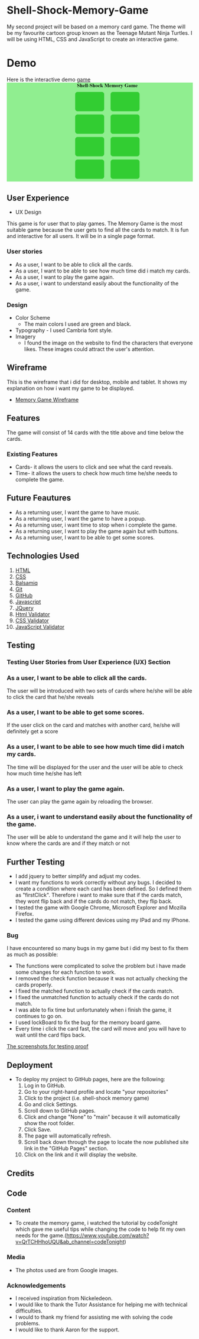 # Shell-Shock-Memory-Game
My second project will be based on a memory card game. The theme will be my favourite cartoon group known
as the Teenage Mutant Ninja Turtles. I will be using HTML, CSS and JavaScript to create an interactive game.

<a name="demo"></a>

# Demo
Here is the interactive demo [game](https://chikos96.github.io/shell-shock-memory-game/)
<img src='./assets/mockup/memory-game.png'></img> 

## User Experience
    
- UX Design

This game is for user that to play games. The Memory Game is the most suitable game because the user gets to
find all the cards to match. It is fun and interactive for all users. It will be in a single page format.

### User stories
- As a user, I want to be able to click all the cards.
- As a user, I want to be able to see how much time did i match my cards.
- As a user, I want to play the game again.
- As a user, i want to understand easily about the functionality of the game.

### Design
 - Color Scheme
     -   The main colors I used are green and black.
- Typography
      -  I used Cambria font style. 
- Imagery
    -  I found the image on the website to find the characters that everyone likes. 
    These images could attract the user's attention.

## Wireframe
This is the wireframe that i did for desktop, mobile and tablet. It shows my explanation on how i want my game to be displayed.

- [Memory Game Wireframe](https://github.com/chikos96/shell-shock-memory-game/blob/d3e8713f85745b58c31d0d1ec4bc1ce68e399a5b/assets/documentation/memory-game-wireframe.pdf)
## Features

The game will consist of 14 cards with the title above and time below the cards. 
 
### Existing Features
- Cards- it allows the users to click and see what the card reveals. 
- Time- it allows the users to check how much time he/she needs to complete the game.

## Future Feautures
- As a returning user, I want the game to have music.
- As a returning user, I want the game to have a popup.
- As a returning user, i want time to stop when i complete the game.
- As a returning user, I want to play the game again but with buttons.
- As a returning user, I want to be able to get some scores.

## Technologies Used

1. [HTML](https://en.wikipedia.org/wiki/HTML)
2. [CSS](https://en.wikipedia.org/wiki/Cascading_Style_Sheets) 
3. [Balsamiq](https://en.wikipedia.org/wiki/Balsamiq)
4. [Git](https://git-scm.com/)
5. [GitHub](https://github.com/)
6. [Javascript](https://en.wikipedia.org/wiki/JavaScript)
7. [JQuery](https://jquery.com/)
8. [Html Validator](https://validator.w3.org/)
9. [CSS Validator](https://jigsaw.w3.org/css-validator/)
10. [JavaScript Validator](https://jshint.com/)

## Testing

### Testing User Stories from User Experience (UX) Section

### As a user, I want to be able to click all the cards.
The user will be introduced with two sets of cards where he/she will be
able to click the card that he/she reveals

### As a user, I want to be able to get some scores.
If the user click on the card and matches with another card, he/she
will definitely get a score

### As a user, I want to be able to see how much time did i match my cards.
The time will be displayed for the user and the user will be able to check
how much time he/she has left

### As a user, I want to play the game again.
The user can play the game again by reloading the browser.

### As a user, i want to understand easily about the functionality of the game.
The user will be able to understand the game and it will help the user to know where
the cards are and if they match or not

## Further Testing
- I add jquery to better simplify and adjust my codes.
- I want my functions to work correctly without any bugs. I decided to create a condition where each
card has been defined. So l defined them as "firstClick". Therefore i want to make sure that if the cards match,
they wont flip back and if the cards do not match, they flip back.
- I tested the game with Google Chrome, Microsoft Explorer and Mozilla Firefox.
- I tested the game using different devices using my IPad and my IPhone.

### Bug
I have encountered so many bugs in my game but i did my best to fix them as much as possible:
- The functions were complicated to solve the problem but i have made some changes for each
function to work.
- I removed the check function because it was not actually checking the cards properly.
- I fixed the matched function to actually check if the cards match.
- I fixed the unmatched function to actually check if the cards do not match.
- I was able to fix time but unfortunately when i finish the game, it continues to go on.
- I used lockBoard to fix the bug for the memory board game. 
- Every time i click the card fast, the card will move and you will have to wait until the
card flips back. 

[The screenshots for testing proof](https://github.com/chikos96/shell-shock-memory-game/blob/abdb00ae77a5f728739552e57feef6d605fb8dc3/assets/documentation/Screenshots%20for%20testing%20proof.pdf)
## Deployment

- To deploy my project to GitHub pages, here are the following:
    1. Log in to GitHub.
    2. Go to your right-hand profile and locate "your repositories"
    3. Click to the project (i.e. shell-shock memory game)
    4. Go and click Settings.
    5. Scroll down to GitHub pages.
    6. Click and change "None" to "main" because it will automatically show the root folder.
    7. Click Save.
    8. The page will automatically refresh.
    9. Scroll back down through the page to locate the now published site link in the "GitHub Pages" section. 
    10. Click on the link and it will display the website.

## Credits

## Code

### Content
- To create the memory game, i watched the tutorial by codeTonight which gave me useful tips
while changing the code to help fit my own needs for the game.(https://www.youtube.com/watch?v=QrTCHHhoUQU&ab_channel=codeTonight)

### Media
- The photos used are from Google images.

### Acknowledgements

- I received inspiration from Nickeledeon. 
- I would like to thank the Tutor Assistance for helping me with technical difficulties.
- I would to thank my friend for assisting me with solving the code problems.
- I would like to thank Aaron for the support.
